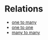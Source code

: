 # Relations
* [one to many](https://www.learnentityframeworkcore.com/configuration/one-to-many-relationship-configuration)
* [one to one](https://www.learnentityframeworkcore.com/configuration/one-to-one-relationship-configuration)
* [many to many](https://www.learnentityframeworkcore.com/configuration/many-to-many-relationship-configuration)

